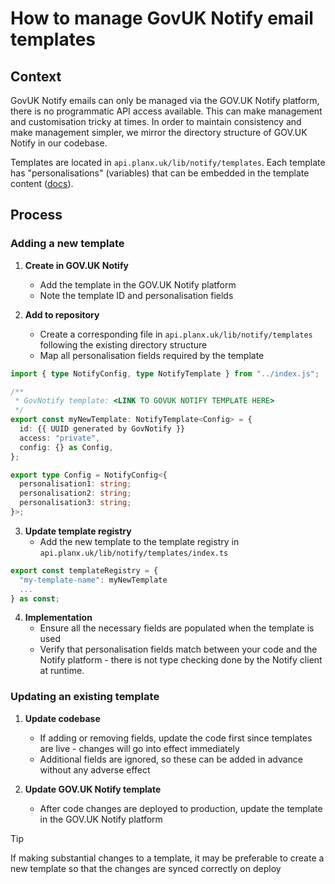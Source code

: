 # How to manage GovUK Notify email templates

## Context 
GovUK Notify emails can only be managed via the GOV.UK Notify platform, there is no programmatic API access available. This can make management and customisation tricky at times. In order to maintain consistency and make management simpler, we mirror the directory structure of GOV.UK Notify in our codebase.

Templates are located in `api.planx.uk/lib/notify/templates`. Each template has "personalisations" (variables) that can be embedded in the template content ([docs](https://www.notifications.service.gov.uk/using-notify/personalisation)).

## Process

### Adding a new template

1. **Create in GOV.UK Notify**
   - Add the template in the GOV.UK Notify platform
   - Note the template ID and personalisation fields

2. **Add to repository**
   - Create a corresponding file in `api.planx.uk/lib/notify/templates` following the existing directory structure
   - Map all personalisation fields required by the template

```ts
import { type NotifyConfig, type NotifyTemplate } from "../index.js";

/**
 * GovNotify template: <LINK TO GOVUK NOTIFY TEMPLATE HERE>
 */
export const myNewTemplate: NotifyTemplate<Config> = {
  id: {{ UUID generated by GovNotify }}
  access: "private",
  config: {} as Config,
};

export type Config = NotifyConfig<{
  personalisation1: string;
  personalisation2: string;
  personalisation3: string;
}>;
```

3. **Update template registry**
   - Add the new template to the template registry in `api.planx.uk/lib/notify/templates/index.ts`

```ts
export const templateRegistry = {
  "my-template-name": myNewTemplate
  ...
} as const;
```

4. **Implementation**
   - Ensure all the necessary fields are populated when the template is used
   - Verify that personalisation fields match between your code and the Notify platform - there is not type checking done by the Notify client at runtime.

### Updating an existing template

1. **Update codebase**
   - If adding or removing fields, update the code first since templates are live - changes will go into effect immediately
   - Additional fields are ignored, so these can be added in advance without any adverse effect

2. **Update GOV.UK Notify template**
   - After code changes are deployed to production, update the template in the GOV.UK Notify platform

> [!TIP]
> If making substantial changes to a template, it may be preferable to create a new template so that the changes are synced correctly on deploy
